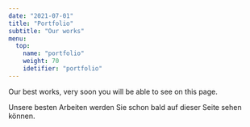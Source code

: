 ```yaml
---
date: "2021-07-01"
title: "Portfolio"
subtitle: "Our works"
menu:
  top:
    name: "portfolio"
    weight: 70
    idetifier: "portfolio"
---
```


Our best works, very soon you will be able to see on this page.

Unsere besten Arbeiten werden Sie schon bald auf dieser Seite sehen können.
